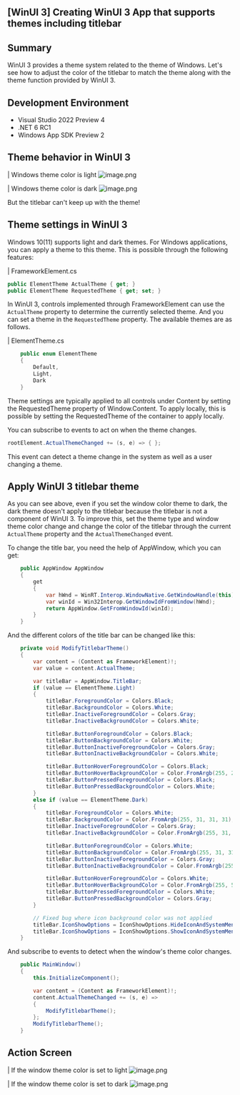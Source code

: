 ## [WinUI 3] Creating WinUI 3 App that supports themes including titlebar

## Summary

WinUI 3 provides a theme system related to the theme of Windows. Let's see how to adjust the color of the titlebar to match the theme along with the theme function provided by WinUI 3. 

## Development Environment

- Visual Studio 2022 Preview 4
- .NET 6 RC1
- Windows App SDK Preview 2 

## Theme behavior in WinUI 3

| Windows theme color is light
![image.png](https://cdn.hashnode.com/res/hashnode/image/upload/v1633921056583/-Lffmxxt9.png)

| Windows theme color is dark
![image.png](https://cdn.hashnode.com/res/hashnode/image/upload/v1633921073298/Z_FWK76Te.png)

But the titlebar can't keep up with the theme!

## Theme settings in WinUI 3

Windows 10(11) supports light and dark themes. For Windows applications, you can apply a theme to this theme. This is possible through the following features: 

| FrameworkElement.cs
```csharp
public ElementTheme ActualTheme { get; }
public ElementTheme RequestedTheme { get; set; }
```

In WinUI 3, controls implemented through FrameworkElement can use the `ActualTheme` property to determine the currently selected theme. And you can set a theme in the `RequestedTheme` property. The available themes are as follows. 

| ElementTheme.cs
```csharp
    public enum ElementTheme
    {
        Default,
        Light,
        Dark
    }
```

Theme settings are typically applied to all controls under Content by setting the RequestedTheme property of Window.Content. To apply locally, this is possible by setting the RequestedTheme of the container to apply locally.

You can subscribe to events to act on when the theme changes. 

```csharp
rootElement.ActualThemeChanged += (s, e) => { };
```

This event can detect a theme change in the system as well as a user changing a theme. 

## Apply WinUI 3 titlebar theme

As you can see above, even if you set the window color theme to dark, the dark theme doesn't apply to the titlebar because the titlebar is not a component of WinUI 3. To improve this, set the theme type and window theme color change and change the color of the titlebar through the current `ActualTheme` property and the `ActualThemeChanged` event.

To change the title bar, you need the help of AppWindow, which you can get: 

```csharp
    public AppWindow AppWindow
    {
        get
        {
            var hWnd = WinRT.Interop.WindowNative.GetWindowHandle(this);
            var winId = Win32Interop.GetWindowIdFromWindow(hWnd);
            return AppWindow.GetFromWindowId(winId);
        }
    }
```

And the different colors of the title bar can be changed like this: 

```csharp
    private void ModifyTitlebarTheme()
    {
        var content = (Content as FrameworkElement)!;
        var value = content.ActualTheme;

        var titleBar = AppWindow.TitleBar;
        if (value == ElementTheme.Light)
        {
            titleBar.ForegroundColor = Colors.Black;
            titleBar.BackgroundColor = Colors.White;
            titleBar.InactiveForegroundColor = Colors.Gray;
            titleBar.InactiveBackgroundColor = Colors.White;

            titleBar.ButtonForegroundColor = Colors.Black;
            titleBar.ButtonBackgroundColor = Colors.White;
            titleBar.ButtonInactiveForegroundColor = Colors.Gray;
            titleBar.ButtonInactiveBackgroundColor = Colors.White;

            titleBar.ButtonHoverForegroundColor = Colors.Black;
            titleBar.ButtonHoverBackgroundColor = Color.FromArgb(255, 245, 245, 245);
            titleBar.ButtonPressedForegroundColor = Colors.Black;
            titleBar.ButtonPressedBackgroundColor = Colors.White;
        }
        else if (value == ElementTheme.Dark)
        {
            titleBar.ForegroundColor = Colors.White;
            titleBar.BackgroundColor = Color.FromArgb(255, 31, 31, 31);
            titleBar.InactiveForegroundColor = Colors.Gray;
            titleBar.InactiveBackgroundColor = Color.FromArgb(255, 31, 31, 31);

            titleBar.ButtonForegroundColor = Colors.White;
            titleBar.ButtonBackgroundColor = Color.FromArgb(255, 31, 31, 31);
            titleBar.ButtonInactiveForegroundColor = Colors.Gray;
            titleBar.ButtonInactiveBackgroundColor = Color.FromArgb(255, 31, 31, 31);

            titleBar.ButtonHoverForegroundColor = Colors.White;
            titleBar.ButtonHoverBackgroundColor = Color.FromArgb(255, 51, 51, 51);
            titleBar.ButtonPressedForegroundColor = Colors.White;
            titleBar.ButtonPressedBackgroundColor = Colors.Gray;
        }

        // Fixed bug where icon background color was not applied 
        titleBar.IconShowOptions = IconShowOptions.HideIconAndSystemMenu;
        titleBar.IconShowOptions = IconShowOptions.ShowIconAndSystemMenu;
    }
```

And subscribe to events to detect when the window's theme color changes. 

```csharp
    public MainWindow()
    {
        this.InitializeComponent();

        var content = (Content as FrameworkElement)!;
        content.ActualThemeChanged += (s, e) =>
        {
            ModifyTitlebarTheme();
        };
        ModifyTitlebarTheme();
    }
```

## Action Screen

| If the window theme color is set to light 
![image.png](https://cdn.hashnode.com/res/hashnode/image/upload/v1633921538224/2Ne68Sj0u.png)

| If the window theme color is set to dark
![image.png](https://cdn.hashnode.com/res/hashnode/image/upload/v1633921553457/Vr2C0iukA.png)
